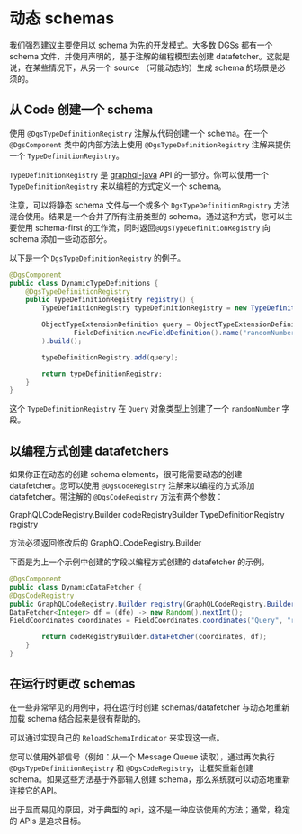 # 动态 schemas

我们强烈建议主要使用以 schema 为先的开发模式。大多数 DGSs 都有一个 schema 文件，并使用声明的，基于注解的编程模型去创建 datafetcher。这就是说，在某些情况下，从另一个 source （可能动态的）生成 schema 的场景是必须的。 



## 从 Code 创建一个 schema

使用 `@DgsTypeDefinitionRegistry` 注解从代码创建一个 schema。在一个 `@DgsComponent` 类中的内部方法上使用 `@DgsTypeDefinitionRegistry` 注解来提供一个 `TypeDefinitionRegistry`。

`TypeDefinitionRegistry` 是 [graphql-java](https://www.graphql-java.com/) API 的一部分。你可以使用一个 `TypeDefinitionRegistry` 来以编程的方式定义一个 schema。

注意，可以将静态 schema 文件与一个或多个 `DgsTypeDefinitionRegistry` 方法混合使用。结果是一个合并了所有注册类型的 schema。通过这种方式，您可以主要使用 schema-first 的工作流，同时返回`@DgsTypeDefinitionRegistry` 向 schema 添加一些动态部分。

以下是一个 `DgsTypeDefinitionRegistry` 的例子。

```java
@DgsComponent
public class DynamicTypeDefinitions {
    @DgsTypeDefinitionRegistry
    public TypeDefinitionRegistry registry() {
        TypeDefinitionRegistry typeDefinitionRegistry = new TypeDefinitionRegistry();

        ObjectTypeExtensionDefinition query = ObjectTypeExtensionDefinition.newObjectTypeExtensionDefinition().name("Query").fieldDefinition(
                FieldDefinition.newFieldDefinition().name("randomNumber").type(new TypeName("Int")).build()
        ).build();

        typeDefinitionRegistry.add(query);

        return typeDefinitionRegistry;
    }
}
```

这个 `TypeDefinitionRegistry` 在 `Query` 对象类型上创建了一个 `randomNumber` 字段。



## 以编程方式创建 datafetchers

如果你正在动态的创建 schema elements，很可能需要动态的创建 datafetcher。您可以使用 `@DgsCodeRegistry` 注解来以编程的方式添加 datafetcher。带注解的 `@DgsCodeRegistry` 方法有两个参数：

GraphQLCodeRegistry.Builder codeRegistryBuilder TypeDefinitionRegistry registry

方法必须返回修改后的 GraphQLCodeRegistry.Builder

下面是为上一个示例中创建的字段以编程方式创建的 datafetcher 的示例。

```java
@DgsComponent
public class DynamicDataFetcher {
@DgsCodeRegistry
public GraphQLCodeRegistry.Builder registry(GraphQLCodeRegistry.Builder codeRegistryBuilder, TypeDefinitionRegistry registry) {
DataFetcher<Integer> df = (dfe) -> new Random().nextInt();
FieldCoordinates coordinates = FieldCoordinates.coordinates("Query", "randomNumber");

        return codeRegistryBuilder.dataFetcher(coordinates, df);
    }
}
```



## 在运行时更改 schemas

在一些非常罕见的用例中，将在运行时创建 schemas/datafetcher 与动态地重新加载 schema 结合起来是很有帮助的。

可以通过实现自己的 `ReloadSchemaIndicator` 来实现这一点。

您可以使用外部信号（例如：从一个 Message Queue 读取），通过再次执行 `@DgsTypeDefinitionRegistry` 和 `@DgsCodeRegistry`，让框架重新创建 schema。如果这些方法基于外部输入创建 schema，那么系统就可以动态地重新连接它的API。

出于显而易见的原因，对于典型的 api，这不是一种应该使用的方法；通常，稳定的 APIs 是追求目标。

